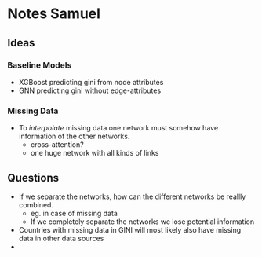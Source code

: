 # Notes Samuel

## Ideas

### Baseline Models

- XGBoost predicting gini from node attributes
- GNN predicting gini without edge-attributes



### Missing Data

- To *interpolate* missing data one network must somehow have information of the other networks.
    - cross-attention?
    - one huge network with all kinds of links





## Questions

- If we separate the networks, how can the different networks be reallly combined.
    - eg. in case of missing data
    - If we completely separate the networks we lose potential information
- Countries with missing data in GINI will most likely also have missing data in other data sources
- 